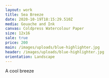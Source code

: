 ```yaml
---
layout: work
title: Sea Breeze
date: 2020-10-19T18:15:29.510Z
media: Gouache and Ink
canvas: Coldpress Watercolour Paper
size: 12x16
sale: true
price: 200
main: /images/uploads/blue-highlighter.jpg
header: /images/uploads/blue-highlighter.jpg
orientation: Landscape
---
```

A cool breeze